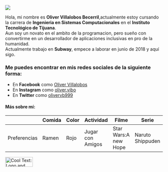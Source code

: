 ![](https://images.cooltext.com/5465615.png)

Hola, mi nombre es __Oliver Villalobos Becerril__,actualmente estoy cursando la carrera de __Ingenieria en Sistemas Computacionales__ en el __Instituto Tecnológico de Tijuana__.  
Aun soy un novato en el ambito de la programacion, pero sueño con convertirme en un desarrollador de aplicaciones inclusivas en pro de la humanidad.  
Actualmente trabajo en __Subway__, empece a laborar en junio de 2018 y aquí sigo.

### Me puedes encontrar en mis redes sociales de la siguiente forma:

* En __Facebook__ como [Oliver Villalobos](https://www.facebook.com/dick.grayson.9822)
* En __Instagram__ como [oliver.vibo](https://www.instagram.com/oliver.vibo/?hl=en)
* En __Twitter__ como [olivervb999](https://twitter.com/olivervb999)

#### Más sobre mí:

|              | Comida | Color | Actividad        | Filme                | Serie            |
|--------------|--------|-------|------------------|----------------------|------------------|
| Preferencias | Ramen  | Rojo  | Jugar con Amigos | Star Wars:A new Hope | Naruto Shippuden |

<a href="http://cooltext.com" target="_top"><img src="https://cooltext.com/images/ct_button.gif" width="88" height="31" alt="Cool Text: Logo and Graphics Generator" /></a>
